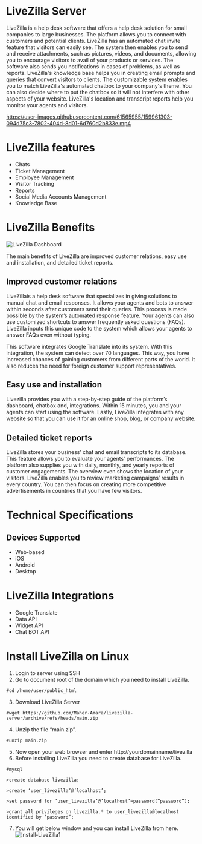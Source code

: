# LiveZilla Server

LiveZilla is a help desk software that offers a help desk solution for small companies to large businesses. The platform allows you to connect with customers and potential clients. LiveZilla has an automated chat invite feature that visitors can easily see. The system then enables you to send and receive attachments, such as pictures, videos, and documents, allowing you to encourage visitors to avail of your products or services. The software also sends you notifications in cases of problems, as well as reports. LiveZilla's knowledge base helps you in creating email prompts and queries that convert visitors to clients. The customizable system enables you to match LiveZilla's automated chatbox to your company's theme. You can also decide where to put the chatbox so it will not interfere with other aspects of your website. LiveZilla's location and transcript reports help you monitor your agents and visitors.

https://user-images.githubusercontent.com/61565955/159961303-094d75c3-7802-404d-8d01-6d760d2b833e.mp4


# LiveZilla features
- Chats
- Ticket Management
- Employee Management
- Visitor Tracking
- Reports
- Social Media Accounts Management
- Knowledge Base

# LiveZilla Benefits
![LiveZilla Dashboard](https://user-images.githubusercontent.com/61565955/159961795-ebb6475d-68b9-469f-bfee-eb5391593860.png)

The main benefits of LiveZilla are improved customer relations, easy use and installation, and detailed ticket reports.

## Improved customer relations

LiveZillais a help desk software that specializes in giving solutions to manual chat and email responses. It allows your agents and bots to answer within seconds after customers send their queries. This process is made possible by the system’s automated response feature. Your agents can also use customized shortcuts to answer frequently asked questions (FAQs). LiveZilla inputs this unique code to the system which allows your agents to answer FAQs even without typing. 

This software integrates Google Translate into its system. With this integration, the system can detect over 70 languages. This way, you have increased chances of gaining customers from different parts of the world. It also reduces the need for foreign customer support representatives.

## Easy use and installation

Livezilla provides you with a step-by-step guide of the platform’s dashboard, chatbox and, integrations. Within 15 minutes, you and your agents can start using the software. Lastly, LiveZilla integrates with any website so that you can use it for an online shop, blog, or company website.

## Detailed ticket reports

LiveZilla stores your business’ chat and email transcripts to its database. This feature allows you to evaluate your agents’ performances. The platform also supplies you with daily, monthly, and yearly reports of customer engagements. The overview even shows the location of your visitors. LiveZilla enables you to review marketing campaigns’ results in every country. You can then focus on creating more competitive advertisements in countries that you have few visitors.

# Technical Specifications
## Devices Supported
- Web-based
- iOS
- Android
- Desktop

# LiveZilla Integrations

- Google Translate
- Data API
- Widget API
- Chat BOT API

# Install LiveZilla on Linux
1. Login to server using SSH
2. Go to document root of the domain which you need to install LiveZilla.

```
#cd /home/user/public_html
```
3. Download LiveZilla Server


```
#wget https://github.com/Maher-Amara/livezilla-server/archive/refs/heads/main.zip
```
4. Unzip the file “main.zip”.

```
#unzip main.zip
```
5. Now open your web browser and enter http://yourdomainname/livezilla
6. Before installing LiveZilla you need to create database for LiveZilla.

```
#mysql

>create database livezilla;

>create ‘user_livezilla’@’localhost’;

>set password for ‘user_livezilla’@’localhost’=password(“password”);

>grant all privileges on livezilla.* to user_livezilla@localhost identified by ‘password’;
```
7. You will get below window and you can install LiveZilla from here.
![install-LiveZilla1](https://user-images.githubusercontent.com/61565955/159965070-7a7294bf-e7ca-449c-8fd4-98ebb4d8fcc1.png)
